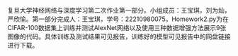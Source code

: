 复旦大学神经网络与深度学习第二次作业第一部分。小组成员：王宝琪，刘为灿，严欣愉。第一部分完成人：王宝琪，学号：22210980075。Homework2.py为在CIFAR-100数据集上训练并测试AlexNet网络以及使用三种数据增强方法展示9张图像的代码。具体训练及测试结果可见报告，训练好的模型可见报告中的网盘链接进行下载。
